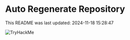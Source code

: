 # Auto Regenerate Repository

This README was last updated: 2024-11-18 15:28:47

 ![TryHackMe](https://tryhackme.com/badge/533634)